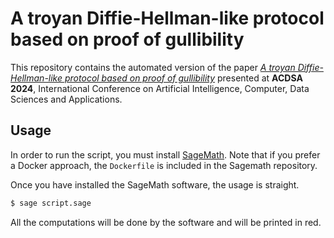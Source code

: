 # A troyan Diffie-Hellman-like protocol based on proof of gullibility

This repository contains the automated version of the paper [*A troyan
Diffie-Hellman-like protocol based on proof of
gullibility*](https://ieeexplore.ieee.org/document/10468029) presented at
**ACDSA 2024**, International Conference on Artificial Intelligence, Computer,
Data Sciences and Applications.

## Usage

In order to run the script, you must install
[SageMath](https://github.com/sagemath/sage). Note that if you prefer a Docker
approach, the `Dockerfile` is included in the Sagemath repository.

Once you have installed the SageMath software, the usage is straight.
```bash
$ sage script.sage
```
All the computations will be done by the software and will be printed in red.
